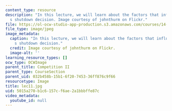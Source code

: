 ```yaml
---
content_type: resource
description: "In this lecture, we will learn about the factors that influence a firm\u2019\
  s shutdown decision. Image courtesy of johnthurm on Flickr."
file: https://ol-ocw-studio-app-production.s3.amazonaws.com/courses/14-01sc-principles-of-microeconomics-fall-2011/5015a270b1c6157cf6ae2a1bbbffe87c_lec11.jpg
file_type: image/jpeg
image_metadata:
  caption: "In this lecture, we will learn about the factors that influence a firm\u2019\
    s shutdown decision."
  credit: Image courtesy of johnthurm on Flickr.
  image-alt: ''
learning_resource_types: []
ocw_type: OCWImage
parent_title: Competition II
parent_type: CourseSection
parent_uid: 032b458b-15b1-6f20-7453-36ff876c9f66
resourcetype: Image
title: lec11.jpg
uid: 5015a270-b1c6-157c-f6ae-2a1bbbffe87c
video_metadata:
  youtube_id: null
---
```

